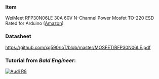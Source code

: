 ### Item
WeiMeet RFP30N06LE 30A 60V N-Channel Power Mosfet TO-220 ESD Rated for Arduino ([Amazon](https://www.amazon.com/gp/product/B07CTF1JVD))
### Datasheet
https://github.com/xg590/IoT/blob/master/MOSFET/RFP30N06LE.pdf
### Tutorial from <i>Bald Engineer</i>:
[![Audi R8](http://img.youtube.com/vi/GrvvkYTW_0k/0.jpg)](https://www.youtube.com/watch?v=GrvvkYTW_0k "Audi R8")
